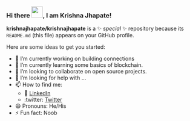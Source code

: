 ### Hi there <img src="https://raw.githubusercontent.com/MartinHeinz/MartinHeinz/master/wave.gif" width="30px">, I am Krishna Jhapate!


**krishnajhapate/krishnajhapate** is a ✨ _special_ ✨ repository because its `README.md` (this file) appears on your GitHub profile.

Here are some ideas to get you started:

- 🔭 I’m currently working on building connections
- 🌱 I’m currently learning some basics of blockchain.
- 👯 I’m looking to collaborate on open source projects.
- 🤔 I’m looking for help with ...
- 📫 How to find me: 
  - :office: [LinkedIn](https://www.linkedin.com/in/krishna-jhapate/)
  - :twitter: [Twitter](https://twitter.com/krishnajhapate )
- 😄 Pronouns: He/His
- ⚡ Fun fact: Noob

